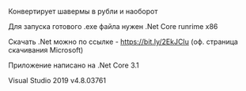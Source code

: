 Конвертирует шавермы в рубли и наоборот

Для запуска готового .exe файла нужен .Net Core runrime x86

Скачать .Net можно по ссылке -  https://bit.ly/2EkJCIu (оф. страница скачивания Microsoft)

Приложение написано на .Net Core 3.1


Visual Studio 2019 v4.8.03761
